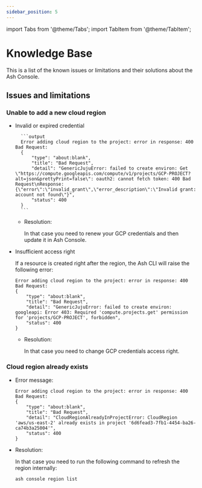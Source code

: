 ```yaml
---
sidebar_position: 5
---
```


import Tabs from '@theme/Tabs';
import TabItem from '@theme/TabItem';

# Knowledge Base

This is a list of the known issues or limitations and their solutions about the Ash Console.

## Issues and limitations

### Unable to add a new cloud region

<Tabs groupId="cloud-provider">
  <TabItem value="gcp" label="On GCP" default>

- Invalid or expired credential

        ```output
        Error adding cloud region to the project: error in response: 400 Bad Request: 
        {
            "type": "about:blank",
            "title": "Bad Request",
            "detail": "GenericJujuError: failed to create environ: Get \"https://compute.googleapis.com/compute/v1/projects/GCP-PROJECT?alt=json&prettyPrint=false\": oauth2: cannot fetch token: 400 Bad Request\nResponse: {\"error\":\"invalid_grant\",\"error_description\":\"Invalid grant: account not found\"}",
            "status": 400
        }
        ```
    - Resolution:

        In that case you need to renew your GCP credentials and then update it in Ash Console.

- Insufficient access right

    If a resource is created right after the region, the Ash CLI will raise the following error:

    ```output
    Error adding cloud region to the project: error in response: 400 Bad Request: 
    {
        "type": "about:blank",
        "title": "Bad Request",
        "detail": "GenericJujuError: failed to create environ: googleapi: Error 403: Required 'compute.projects.get' permission for 'projects/GCP-PROJECT', forbidden",
        "status": 400
    }
    ```
    - Resolution:

        In that case you need to change GCP credentials access right.

</TabItem>
</Tabs>

### Cloud region already exists

- Error message:

    ```output
    Error adding cloud region to the project: error in response: 400 Bad Request:
    {
        "type": "about:blank",
        "title": "Bad Request",
        "detail": "CloudRegionAlreadyInProjectError: CloudRegion 'aws/us-east-2' already exists in project '6d6fead3-7fb1-4454-ba26-ca74b3a25004'",
        "status": 400
    }
    ```

- Resolution:

    In that case you need to run the following command to refresh the region internally:
    ```shell
    ash console region list
    ```
